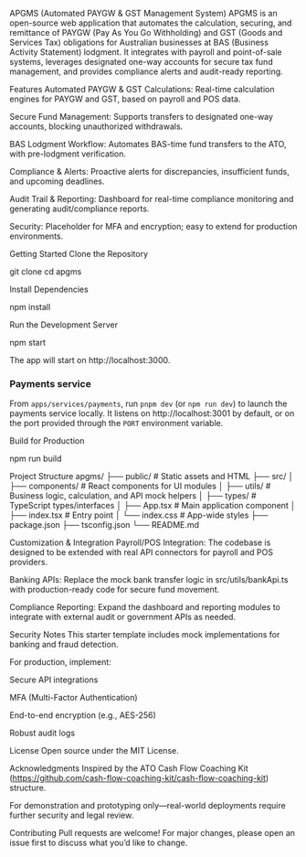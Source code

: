 APGMS (Automated PAYGW & GST Management System)
APGMS is an open-source web application that automates the calculation, securing, and remittance of PAYGW (Pay As You Go Withholding) and GST (Goods and Services Tax) obligations for Australian businesses at BAS (Business Activity Statement) lodgment.
It integrates with payroll and point-of-sale systems, leverages designated one-way accounts for secure tax fund management, and provides compliance alerts and audit-ready reporting.

Features
Automated PAYGW & GST Calculations:
Real-time calculation engines for PAYGW and GST, based on payroll and POS data.

Secure Fund Management:
Supports transfers to designated one-way accounts, blocking unauthorized withdrawals.

BAS Lodgment Workflow:
Automates BAS-time fund transfers to the ATO, with pre-lodgment verification.

Compliance & Alerts:
Proactive alerts for discrepancies, insufficient funds, and upcoming deadlines.

Audit Trail & Reporting:
Dashboard for real-time compliance monitoring and generating audit/compliance reports.

Security:
Placeholder for MFA and encryption; easy to extend for production environments.

Getting Started
Clone the Repository

git clone <your-repo-url>
cd apgms

Install Dependencies

npm install

Run the Development Server

npm start

The app will start on http://localhost:3000.

### Payments service

From `apps/services/payments`, run `pnpm dev` (or `npm run dev`) to launch the
payments service locally. It listens on http://localhost:3001 by default, or on
the port provided through the `PORT` environment variable.

Build for Production

npm run build

Project Structure
apgms/
├── public/ # Static assets and HTML
├── src/
│ ├── components/ # React components for UI modules
│ ├── utils/ # Business logic, calculation, and API mock helpers
│ ├── types/ # TypeScript types/interfaces
│ ├── App.tsx # Main application component
│ ├── index.tsx # Entry point
│ └── index.css # App-wide styles
├── package.json
├── tsconfig.json
└── README.md

Customization & Integration
Payroll/POS Integration:
The codebase is designed to be extended with real API connectors for payroll and POS providers.

Banking APIs:
Replace the mock bank transfer logic in src/utils/bankApi.ts with production-ready code for secure fund movement.

Compliance Reporting:
Expand the dashboard and reporting modules to integrate with external audit or government APIs as needed.

Security Notes
This starter template includes mock implementations for banking and fraud detection.

For production, implement:

Secure API integrations

MFA (Multi-Factor Authentication)

End-to-end encryption (e.g., AES-256)

Robust audit logs

License
Open source under the MIT License.

Acknowledgments
Inspired by the ATO Cash Flow Coaching Kit (https://github.com/cash-flow-coaching-kit/cash-flow-coaching-kit) structure.

For demonstration and prototyping only—real-world deployments require further security and legal review.

Contributing
Pull requests are welcome!
For major changes, please open an issue first to discuss what you’d like to change.